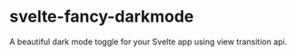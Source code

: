 # svelte-fancy-darkmode

A beautiful dark mode toggle for your Svelte app using view transition api.
